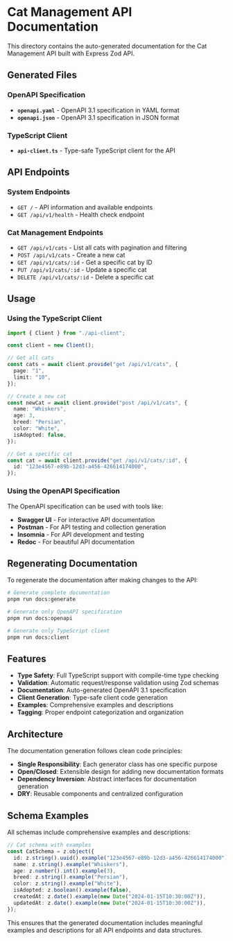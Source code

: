 # Cat Management API Documentation

This directory contains the auto-generated documentation for the Cat Management API built with Express Zod API.

## Generated Files

### OpenAPI Specification

- **`openapi.yaml`** - OpenAPI 3.1 specification in YAML format
- **`openapi.json`** - OpenAPI 3.1 specification in JSON format

### TypeScript Client

- **`api-client.ts`** - Type-safe TypeScript client for the API

## API Endpoints

### System Endpoints

- `GET /` - API information and available endpoints
- `GET /api/v1/health` - Health check endpoint

### Cat Management Endpoints

- `GET /api/v1/cats` - List all cats with pagination and filtering
- `POST /api/v1/cats` - Create a new cat
- `GET /api/v1/cats/:id` - Get a specific cat by ID
- `PUT /api/v1/cats/:id` - Update a specific cat
- `DELETE /api/v1/cats/:id` - Delete a specific cat

## Usage

### Using the TypeScript Client

```typescript
import { Client } from "./api-client";

const client = new Client();

// Get all cats
const cats = await client.provide("get /api/v1/cats", {
  page: "1",
  limit: "10",
});

// Create a new cat
const newCat = await client.provide("post /api/v1/cats", {
  name: "Whiskers",
  age: 3,
  breed: "Persian",
  color: "White",
  isAdopted: false,
});

// Get a specific cat
const cat = await client.provide("get /api/v1/cats/:id", {
  id: "123e4567-e89b-12d3-a456-426614174000",
});
```

### Using the OpenAPI Specification

The OpenAPI specification can be used with tools like:

- **Swagger UI** - For interactive API documentation
- **Postman** - For API testing and collection generation
- **Insomnia** - For API development and testing
- **Redoc** - For beautiful API documentation

## Regenerating Documentation

To regenerate the documentation after making changes to the API:

```bash
# Generate complete documentation
pnpm run docs:generate

# Generate only OpenAPI specification
pnpm run docs:openapi

# Generate only TypeScript client
pnpm run docs:client
```

## Features

- **Type Safety**: Full TypeScript support with compile-time type checking
- **Validation**: Automatic request/response validation using Zod schemas
- **Documentation**: Auto-generated OpenAPI 3.1 specification
- **Client Generation**: Type-safe client code generation
- **Examples**: Comprehensive examples and descriptions
- **Tagging**: Proper endpoint categorization and organization

## Architecture

The documentation generation follows clean code principles:

- **Single Responsibility**: Each generator class has one specific purpose
- **Open/Closed**: Extensible design for adding new documentation formats
- **Dependency Inversion**: Abstract interfaces for documentation generation
- **DRY**: Reusable components and centralized configuration

## Schema Examples

All schemas include comprehensive examples and descriptions:

```typescript
// Cat schema with examples
const CatSchema = z.object({
  id: z.string().uuid().example("123e4567-e89b-12d3-a456-426614174000"),
  name: z.string().example("Whiskers"),
  age: z.number().int().example(3),
  breed: z.string().example("Persian"),
  color: z.string().example("White"),
  isAdopted: z.boolean().example(false),
  createdAt: z.date().example(new Date("2024-01-15T10:30:00Z")),
  updatedAt: z.date().example(new Date("2024-01-15T10:30:00Z")),
});
```

This ensures that the generated documentation includes meaningful examples and descriptions for all API endpoints and data structures.
